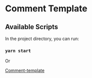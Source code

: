 # Comment Template

## Available Scripts

In the project directory, you can run:

### `yarn start`

Or

[Comment-template](https://comment-template.vercel.app/)
